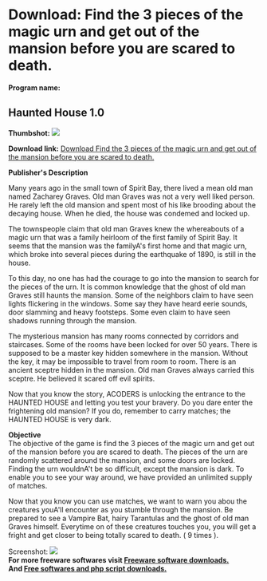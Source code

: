 # Download: Find the 3 pieces of the magic urn and get out of the mansion before you are scared to death.

**Program name:**

## Haunted House 1.0

  
**Thumbshot:** ![](http://www.freewarefiles.com/screenshot/hhousegame_md.gif)   
  
**Download link:** [Download Find the 3 pieces of the magic urn and get out of the mansion before you are scared to death.](http://freesoftwares.boysofts.com/Haunted-House_program_20040.html)  
  


**Publisher's Description**  
  


Many years ago in the small town of Spirit Bay, there lived a mean old man named Zacharey Graves. Old man Graves was not a very well liked person. He rarely left the old mansion and spent most of his like brooding about the decaying house. When he died, the house was condemed and locked up. 

The townspeople claim that old man Graves knew the whereabouts of a magic urn that was a family heirloom of the first family of Spirit Bay. It seems that the mansion was the familyA's first home and that magic urn, which broke into several pieces during the earthquake of 1890, is still in the house.

To this day, no one has had the courage to go into the mansion to search for the pieces of the urn. It is common knowledge that the ghost of old man Graves still haunts the mansion. Some of the neighbors claim to have seen lights flickering in the windows. Some say they have heard eerie sounds, door slamming and heavy footsteps. Some even claim to have seen shadows running through the mansion.

The mysterious mansion has many rooms connected by corridors and staircases. Some of the rooms have been locked for over 50 years. There is supposed to be a master key hidden somewhere in the mansion. Without the key, it may be impossible to travel from room to room. There is an ancient sceptre hidden in the mansion. Old man Graves always carried this sceptre. He believed it scared off evil spirits.

Now that you know the story, ACODERS is unlocking the entrance to the HAUNTED HOUSE and letting you test your bravery. Do you dare enter the frightening old mansion? If you do, remember to carry matches; the HAUNTED HOUSE is very dark.

**Objective**  
The objective of the game is find the 3 pieces of the magic urn and get out of the mansion before you are scared to death. The pieces of the urn are randomly scattered around the mansion, and some doors are locked. Finding the urn wouldnA't be so difficult, except the mansion is dark. To enable you to see your way around, we have provided an unlimited supply of matches.

Now that you know you can use matches, we want to warn you abou the creatures youA'll encounter as you stumble through the mansion. Be prepared to see a Vampire Bat, hairy Tarantulas and the ghost of old man Graves himself. Everytime on of these creatures touches you, you will get a fright and get closer to being totally scared to death. ( 9 times ). 

  
  
Screenshot: ![](http://www.freewarefiles.com/screenshot/hhousegame.gif)   
**For more freeware softwares visit [Freeware software downloads.](http://freesoftwares.boysofts.com/)**   
**And [Free softwares and php script downloads.](http://www.boysofts.com/)**
